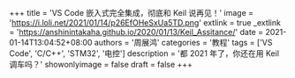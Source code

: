 +++
title = 'VS Code 嵌入式完全集成，彻底和 Keil 说再见！'
image = 'https://i.loli.net/2021/01/14/p26EfOHeSxUa5TD.png'
extlink = true
_extlink = 'https://anshinintakaha.github.io/2020/01/13/Keil_Assitance/'
date = 2021-01-14T13:04:52+08:00
authors = '周展鸿'
categories = '教程'
tags = ['VS Code', 'C/C++', 'STM32', '电控']
description = '都 2021 年了，你还在用 Keil 调车吗？'
showonlyimage = false
draft = false
+++

